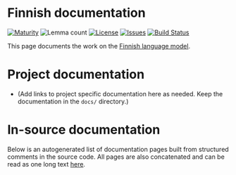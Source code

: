 # Finnish documentation

[![Maturity](https://img.shields.io/endpoint?url=https%3A%2F%2Fraw.githubusercontent.com%2Fgiellalt%2Flang-fin%2Fgh-pages%2Fmaturity.json)](https://giellalt.github.io/MaturityClassification.html)
![Lemma count](https://img.shields.io/endpoint?url=https%3A%2F%2Fraw.githubusercontent.com%2Fgiellalt%2Flang-fin%2Fgh-pages%2Flemmacount.json)
[![License](https://img.shields.io/github/license/giellalt/lang-fin)](https://github.com/giellalt/lang-fin/blob/main/LICENSE)
[![Issues](https://img.shields.io/github/issues/giellalt/lang-fin)](https://github.com/giellalt/lang-fin/issues)
[![Build Status](https://divvun-tc.giellalt.org/api/github/v1/repository/giellalt/lang-fin/main/badge.svg)](https://github.com/giellalt/lang-fin/actions)

This page documents the work on the [Finnish language model](http://github.com/giellalt/lang-fin). 

# Project documentation

* (Add links to project specific documentation here as needed. Keep the documentation in the `docs/` directory.)

# In-source documentation

Below is an autogenerated list of documentation pages built from structured comments in the source code. All pages are also concatenated and can be read as one long text [here](fin.md).
